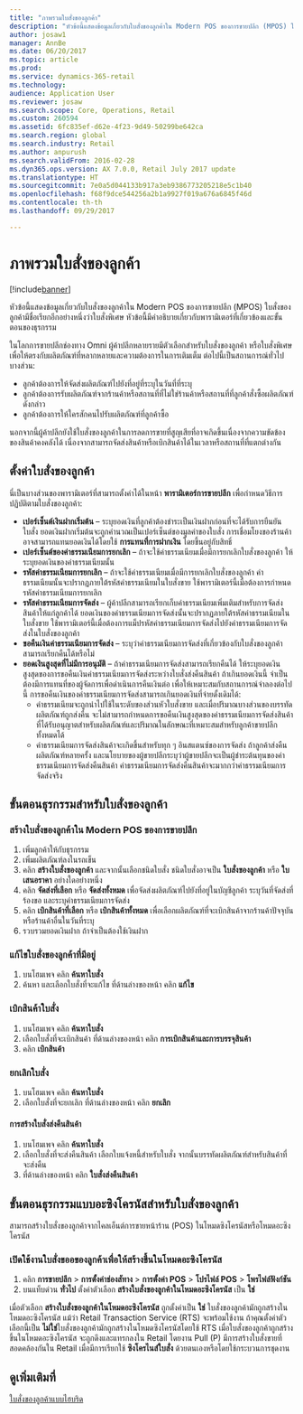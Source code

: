 ```yaml
---
title: "ภาพรวมใบสั่งของลูกค้า"
description: "หัวข้อนี้แสดงข้อมูลเกี่ยวกับใบสั่งของลูกค้าใน Modern POS ของการขายปลีก (MPOS) ใบสั่งของลูกค้ามีชื่อเรียกอีกอย่างหนึ่งว่าใบสั่งพิเศษ หัวข้อนี้มีคำอธิบายเกี่ยวกับพารามิเตอร์ที่เกี่ยวข้องและขั้นตอนของธุรกรรม"
author: josaw1
manager: AnnBe
ms.date: 06/20/2017
ms.topic: article
ms.prod: 
ms.service: dynamics-365-retail
ms.technology: 
audience: Application User
ms.reviewer: josaw
ms.search.scope: Core, Operations, Retail
ms.custom: 260594
ms.assetid: 6fc835ef-d62e-4f23-9d49-50299be642ca
ms.search.region: global
ms.search.industry: Retail
ms.author: anpurush
ms.search.validFrom: 2016-02-28
ms.dyn365.ops.version: AX 7.0.0, Retail July 2017 update
ms.translationtype: HT
ms.sourcegitcommit: 7e0a5d044133b917a3eb9386773205218e5c1b40
ms.openlocfilehash: f68f9dce544256a2b1a9927f019a676a6845f46d
ms.contentlocale: th-th
ms.lasthandoff: 09/29/2017

---
```


# <a name="customer-orders-overview"></a>ภาพรวมใบสั่งของลูกค้า

[!include[banner](includes/banner.md)]


หัวข้อนี้แสดงข้อมูลเกี่ยวกับใบสั่งของลูกค้าใน Modern POS ของการขายปลีก (MPOS) ใบสั่งของลูกค้ามีชื่อเรียกอีกอย่างหนึ่งว่าใบสั่งพิเศษ หัวข้อนี้มีคำอธิบายเกี่ยวกับพารามิเตอร์ที่เกี่ยวข้องและขั้นตอนของธุรกรรม

ในโลกการขายปลีกช่องทาง Omni ผู้ค้าปลีกหลายรายมีตัวเลือกสำหรับใบสั่งของลูกค้า หรือใบสั่งพิเศษ เพื่อให้ตรงกับผลิตภัณฑ์ที่หลากหลายและความต้องการในการเติมเต็ม ต่อไปนี้เป็นสถานการณ์ทั่วไปบางส่วน:

-   ลูกค้าต้องการให้จัดส่งผลิตภัณฑ์ไปยังที่อยู่ที่ระบุในวันที่ที่ระบุ
-   ลูกค้าต้องการรับผลิตภัณฑ์จากร้านค้าหรือสถานที่ที่ไม่ใช่ร้านค้าหรือสถานที่ที่ลูกค้าสั่งซื้อผลิตภัณฑ์ดังกล่าว
-   ลูกค้าต้องการให้ใครสักคนไปรับผลิตภัณฑ์ที่ลูกค้าซื้อ

นอกจากนี้ผู้ค้าปลีกยังใช้ใบสั่งของลูกค้าในการลดการขายที่สูญเสียที่อาจเกิดขึ้นเนื่องจากความขัดข้องของสินค้าคงคลังได้ เนื่องจากสามารถจัดส่งสินค้าหรือเบิกสินค้าได้ในเวลาหรือสถานที่ที่แตกต่างกัน

## <a name="set-up-customer-orders"></a>ตั้งค่าใบสั่งของลูกค้า
นี่เป็นบางส่วนของพารามิเตอร์ที่สามารถตั้งค่าได้ในหน้า **พารามิเตอร์การขายปลีก** เพื่อกำหนดวิธีการปฏิบัติตามใบสั่งของลูกค้า:

-   **เปอร์เซ็นต์เงินฝากเริ่มต้น** – ระบุยอดเงินที่ลูกค้าต้องชำระเป็นเงินฝากก่อนที่จะได้รับการยืนยันใบสั่ง ยอดเงินฝากเริ่มต้นจะถูกคำนวณเป็นเปอร์เซ็นต์ของมูลค่าของใบสั่ง การเชื่อมโยงของร้านค้าอาจสามารถแทนยอดเงินได้โดยใช้ **การแทนที่การฝากเงิน** โดยขึ้นอยู่กับสิทธิ์
-   **เปอร์เซ็นต์ของค่าธรรมเนียมการยกเลิก** – ถ้าจะใช้ค่าธรรมเนียมเมื่อมีการยกเลิกใบสั่งของลูกค้า ให้ระบุยอดเงินของค่าธรรมเนียมนั้น
-   **รหัสค่าธรรมเนียมการยกเลิก** – ถ้าจะใช้ค่าธรรมเนียมเมื่อมีการยกเลิกใบสั่งของลูกค้า ค่าธรรมเนียมนั้นจะปรากฏภายใต้รหัสค่าธรรมเนียมในใบสั่งขาย ใช้พารามิเตอร์นี้เมื่อต้องการกำหนดรหัสค่าธรรมเนียมการยกเลิก
-   **รหัสค่าธรรมเนียมการจัดส่ง** – ผู้ค้าปลีกสามารถเรียกเก็บค่าธรรมเนียมเพิ่มเติมสำหรับการจัดส่งสินค้าให้แก่ลูกค้าได้ ยอดเงินของค่าธรรมเนียมการจัดส่งนั้นจะปรากฏภายใต้รหัสค่าธรรมเนียมในใบสั่งขาย ใช้พารามิเตอร์นี้เมื่อต้องการแม็ปรหัสค่าธรรมเนียมการจัดส่งไปยังค่าธรรมเนียมการจัดส่งในใบสั่งของลูกค้า
-   **ขอคืนเงินค่าธรรมเนียมการจัดส่ง** – ระบุว่าค่าธรรมเนียมการจัดส่งที่เกี่ยวข้องกับใบสั่งของลูกค้าสามารถเรียกคืนได้หรือไม่
-   **ยอดเงินสูงสุดที่ไม่มีการอนุมัติ** – ถ้าค่าธรรมเนียมการจัดส่งสามารถเรียกคืนได้ ให้ระบุยอดเงินสูงสุดของการขอคืนเงินค่าธรรมเนียมการจัดส่งระหว่างใบสั่งส่งคืนสินค้า ถ้าเกินยอดเงินนี้ จำเป็นต้องมีการแทนที่ของผู้จัดการเพื่อดำเนินการคืนเงินต่อ เพื่อให้เหมาะสมกับสถานการณ์จำลองต่อไปนี้ การขอคืนเงินของค่าธรรมเนียมการจัดส่งสามารถเกินยอดเงินที่จ่ายดั้งเดิมได้:
    -   ค่าธรรมเนียมจะถูกนำไปใช้ในระดับของส่วนหัวใบสั่งขาย และเมื่อปริมาณบางส่วนของบรรทัดผลิตภัณฑ์ถูกส่งคืน จะไม่สามารถกำหนดการขอคืนเงินสูงสุดของค่าธรรมเนียมการจัดส่งสินค้าที่ได้รับอนุญาตสำหรับผลิตภัณฑ์และปริมาณในลักษณะที่เหมาะสมสำหรับลูกค้าขายปลีกทั้งหมดได้
    -   ค่าธรรมเนียมการจัดส่งสินค้าจะเกิดขึ้นสำหรับทุก ๆ อินสแตนซ์ของการจัดส่ง ถ้าลูกค้าส่งคืนผลิตภัณฑ์หลายครั้ง และนโยบายของผู้ขายปลีกระบุว่าผู้ขายปลีกจะเป็นผู้ชำระต้นทุนของค่าธรรมเนียมการจัดส่งคืนสินค้า ค่าธรรมเนียมการจัดส่งคืนสินค้าจะมากกว่าค่าธรรมเนียมการจัดส่งจริง

## <a name="transaction-flow-for-customer-orders"></a>ขั้นตอนธุรกรรมสำหรับใบสั่งของลูกค้า
### <a name="create-a-customer-order-in-retail-modern-pos"></a>สร้างใบสั่งของลูกค้าใน Modern POS ของการขายปลีก

1.  เพิ่มลูกค้าให้กับธุรกรรม
2.  เพิ่มผลิตภัณฑ์ลงในรถเข็น
3.  คลิก **สร้างใบสั่งของลูกค้า** และจากนั้นเลือกชนิดใบสั่ง ชนิดใบสั่งอาจเป็น **ใบสั่งของลูกค้า** หรือ **ใบเสนอราคา** อย่างใดอย่างหนึ่ง
4.  คลิก **จัดส่งที่เลือก** หรือ **จัดส่งทั้งหมด** เพื่อจัดส่งผลิตภัณฑ์ไปยังที่อยู่ในบัญชีลูกค้า ระบุวันที่จัดส่งที่ร้องขอ และระบุค่าธรรมเนียมการจัดส่ง
5.  คลิก **เบิกสินค้าที่เลือก** หรือ **เบิกสินค้าทั้งหมด** เพื่อเลือกผลิตภัณฑ์ที่จะเบิกสินค้าจากร้านค้าปัจจุบันหรือร้านค้าอื่นในวันที่ระบุ
6.  รวบรวมยอดเงินฝาก ถ้าจำเป็นต้องใช้เงินฝาก

### <a name="edit-an-existing-customer-order"></a>แก้ไขใบสั่งของลูกค้าที่มีอยู่

1.  บนโฮมเพจ คลิก **ค้นหาใบสั่ง**
2.  ค้นหา และเลือกใบสั่งที่จะแก้ไข ที่ด้านล่างของหน้า คลิก **แก้ไข**

### <a name="pick-up-an-order"></a>เบิกสินค้าใบสั่ง

1.  บนโฮมเพจ คลิก **ค้นหาใบสั่ง**
2.  เลือกใบสั่งที่จะเบิกสินค้า ที่ด้านล่างของหน้า คลิก **การเบิกสินค้าและการบรรจุสินค้า**
3.  คลิก **เบิกสินค้า**

### <a name="cancel-an-order"></a>ยกเลิกใบสั่ง

1.  บนโฮมเพจ คลิก **ค้นหาใบสั่ง**
2.  เลือกใบสั่งที่จะยกเลิก ที่ด้านล่างของหน้า คลิก **ยกเลิก**

#### <a name="create-a-return-order"></a>การสร้างใบสั่งส่งคืนสินค้า

1.  บนโฮมเพจ คลิก **ค้นหาใบสั่ง**
2.  เลือกใบสั่งที่จะส่งคืนสินค้า เลือกใบแจ้งหนี้สำหรับใบสั่ง จากนั้นบรรทัดผลิตภัณฑ์สำหรับสินค้าที่จะส่งคืน
3.  ที่ด้านล่างของหน้า คลิก **ใบสั่งส่งคืนสินค้า**

## <a name="asynchronous-transaction-flow-for-customer-orders"></a>ขั้นตอนธุรกรรมแบบอะซิงโครนัสสำหรับใบสั่งของลูกค้า
สามารถสร้างใบสั่งของลูกค้าจากไคลเอ็นต์การขายหน้าร้าน (POS) ในโหมดซิงโครนัสหรือโหมดอะซิงโครนัส

### <a name="enable-customer-orders-to-be-created-in-asynchronous-mode"></a>เปิดใช้งานใบสั่งขออของลูกค้าเพื่อให้สร้างขึ้นในโหมดอะซิงโครนัส

1.  คลิก **การขายปลีก** &gt; **การตั้งค่าช่องสัทาง** &gt; **การตั้งค่า POS** &gt; **โปรไฟล์ POS** &gt; **โพรไฟล์ฟังก์ชัน**
2.  บนแท็บด่วน **ทั่วไป** ตั้งค่าตัวเลือก **สร้างใบสั่งของลูกค้าในโหมดอะซิงโครนัส** เป็น **ใช่**

เมื่อตัวเลือก **สร้างใบสั่งของลูกค้าในโหมดอะซิงโครนัส** ถูกตั้งค่าเป็น **ใช่** ใบสั่งของลูกค้ามักถูกสร้างในโหมดอะซิงโครนัส แม้ว่า Retail Transaction Service (RTS) จะพร้อมใช้งาน ถ้าคุณตั้งค่าตัวเลือกนี้เป็น **ไม่ใช่**ใบสั่งของลูกค้ามักถูกสร้างในโหมดซิงโครนัสโดยใช้ RTS เมื่อใบสั่งของลูกค้าถูกสร้างขึ้นในโหมดอะซิงโครนัส จะถูกดึงและแทรกลงใน Retail โดยงาน Pull (P) มีการสร้างใบสั่งขายที่สอดคล้องกันใน Retail เมื่อมีการเรียกใช้ **ซิงโครไนส์ใบสั่ง** ด้วยตนเองหรือโดยใช้กระบวนการชุดงาน

<a name="see-also"></a>ดูเพิ่มเติมที่
--------

[ใบสั่งของลูกค้าแบบไฮบริด](hybrid-customer-orders.md)





